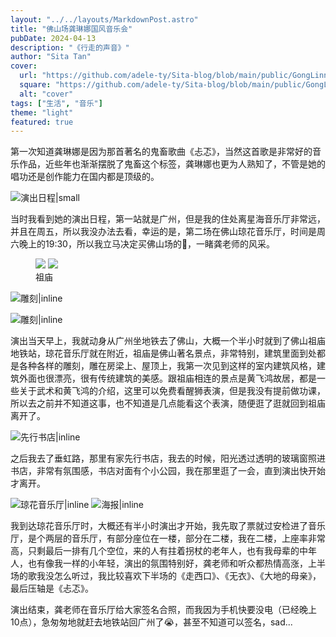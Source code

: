 ```yaml
---
layout: "../../layouts/MarkdownPost.astro"
title: "佛山场龚琳娜国风音乐会"
pubDate: 2024-04-13
description: "《行走的声音》"
author: "Sita Tan"
cover:
  url: "https://github.com/adele-ty/Sita-blog/blob/main/public/GongLinna-Foshan/IMG_5047.JPG?raw=true"
  square: "https://github.com/adele-ty/Sita-blog/blob/main/public/GongLinna-Foshan/IMG_5047.JPG?raw=true"
  alt: "cover"
tags: ["生活", "音乐"]
theme: "light"
featured: true
---
```


第一次知道龚琳娜是因为那首著名的鬼畜歌曲《忐忑》，当然这首歌是非常好的音乐作品，近些年也渐渐摆脱了鬼畜这个标签，龚琳娜也更为人熟知了，不管是她的唱功还是创作能力在国内都是顶级的。

![演出日程|small](https://github.com/adele-ty/Sita-blog/blob/main/public/GongLinna-Foshan/IMG_3108.PNG?raw=true)

当时我看到她的演出日程，第一站就是广州，但是我的住处离星海音乐厅非常远，并且在周五，所以我没办法去看，幸运的是，第二场在佛山琼花音乐厅，时间是周六晚上的19:30，所以我立马决定买佛山场的🎫，一睹龚老师的风采。

<figure class="image image-fullbleed body-copy-wide nr-scroll-animation nr-scroll-animation--on image-small column">
  <img class="component-content image-sharesheet column-item" src="https://github.com/adele-ty/Sita-blog/blob/main/public/GongLinna-Foshan/IMG_5049.JPG?raw=true" />
  <img class="component-content image-sharesheet column-item" src="https://github.com/adele-ty/Sita-blog/blob/main/public/GongLinna-Foshan/IMG_5052.JPG?raw=true" />
  <div class="image-description image-caption">祖庙</div>
</figure>

![雕刻|inline](https://github.com/adele-ty/Sita-blog/blob/main/public/GongLinna-Foshan/IMG_5050.JPG?raw=true)

![雕刻|inline](https://github.com/adele-ty/Sita-blog/blob/main/public/GongLinna-Foshan/IMG_5051.JPG?raw=true)

演出当天早上，我就动身从广州坐地铁去了佛山，大概一个半小时就到了佛山祖庙地铁站，琼花音乐厅就在附近，祖庙是佛山著名景点，非常特别，建筑里面到处都是各种各样的雕刻，雕在房梁上、屋顶上，我第一次见到这样的室内建筑风格，建筑外面也很漂亮，很有传统建筑的美感。跟祖庙相连的景点是黄飞鸿故居，都是一些关于武术和黄飞鸿的介绍，这里可以免费看醒狮表演，但是我没有提前做功课，所以去之前并不知道这事，也不知道是几点能看这个表演，随便逛了逛就回到祖庙离开了。

![先行书店|inline](https://github.com/adele-ty/Sita-blog/blob/main/public/GongLinna-Foshan/IMG_5045.JPG?raw=true)

之后我去了垂虹路，那里有家先行书店，我去的时候，阳光透过透明的玻璃窗照进书店，非常有氛围感，书店对面有个小公园，我在那里逛了一会，直到演出快开始才离开。

![琼花音乐厅|inline](https://github.com/adele-ty/Sita-blog/blob/main/public/GongLinna-Foshan/IMG_5046.JPG?raw=true)
![海报|inline](https://github.com/adele-ty/Sita-blog/blob/main/public/GongLinna-Foshan/IMG_5047.JPG?raw=true)

我到达琼花音乐厅时，大概还有半小时演出才开始，我先取了票就过安检进了音乐厅，是个两层的音乐厅，有部分座位在一楼，部分在二楼，我在二楼，上座率非常高，只剩最后一排有几个空位，来的人有拄着拐杖的老年人，也有我母辈的中年人，也有像我一样的小年轻，演出的氛围特别好，龚老师和听众都热情高涨，上半场的歌我没怎么听过，我比较喜欢下半场的《走西口》、《无衣》、《大地的母亲》，最后压轴是《忐忑》。

演出结束，龚老师在音乐厅给大家签名合照，而我因为手机快要没电（已经晚上10点），急匆匆地就赶去地铁站回广州了😭，甚至不知道可以签名，sad...
